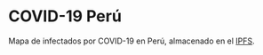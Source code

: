 # COVID-19 Perú

Mapa de infectados por COVID-19 en Perú, almacenado en el [IPFS](https://ipfs.io/).

